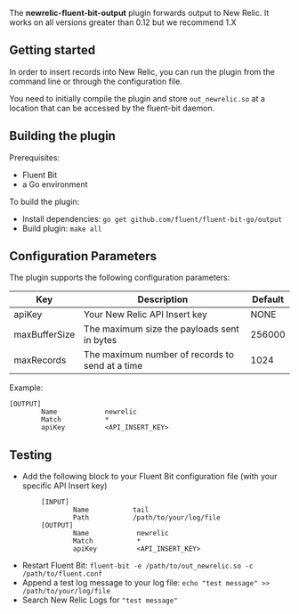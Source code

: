 The **newrelic-fluent-bit-output** plugin forwards output to New Relic.
It works on all versions greater than 0.12 but we recommend 1.X

## Getting started

In order to insert records into New Relic, you can run the plugin from the command line or through the configuration file.

You need to initially compile the plugin and store ```out_newrelic.so``` at a location that can be accessed by the fluent-bit daemon.

## Building the plugin

Prerequisites:
* Fluent Bit
* a Go environment

To build the plugin:
* Install dependencies: `go get github.com/fluent/fluent-bit-go/output`
* Build plugin: `make all`

## Configuration Parameters

The plugin supports the following configuration parameters:

|Key           |Description |Default                               |
|--------------|---------|--------------------------------------|
|apiKey        |  Your New Relic API Insert key |NONE   | 
|maxBufferSize |  The maximum size the payloads sent in bytes  |256000 | 
|maxRecords    |  The maximum number of records to send at a time  |1024   | 

Example:
```
[OUTPUT]
        Name            newrelic
        Match           *
        apiKey          <API_INSERT_KEY>
```

## Testing

* Add the following block to your Fluent Bit configuration file (with your specific API Insert key)

```
        [INPUT]
                Name           tail
                Path           /path/to/your/log/file
        [OUTPUT]
                Name            newrelic
                Match           *
                apiKey          <API_INSERT_KEY>
```

* Restart Fluent Bit: `fluent-bit -e /path/to/out_newrelic.so -c /path/to/fluent.conf`
* Append a test log message to your log file: `echo "test message" >> /path/to/your/log/file`
* Search New Relic Logs for `"test message"`
